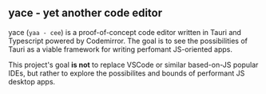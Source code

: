## yace - yet another code editor

yace (`yaa - cee`) is a proof-of-concept code editor written in Tauri and Typescript powered by Codemirror.
The goal is to see the possibilities of Tauri as a viable framework for writing perfomant JS-oriented apps.

This project's goal **is not** to replace VSCode or similar based-on-JS popular IDEs, but rather to explore the possibilites and bounds of performant JS desktop apps.
